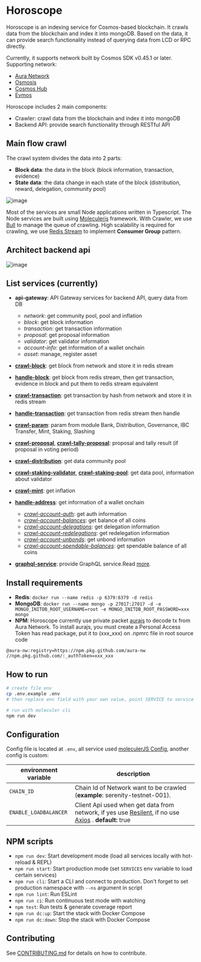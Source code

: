 # Horoscope

Horoscope is an indexing service for Cosmos-based blockchain. It crawls data from the blockchain and index it into mongoDB. Based on the data, it can provide search functionality instead of querying data from LCD or RPC directly.

Currently, it supports network built by Cosmos SDK v0.45.1 or later. Supporting network:

-   [Aura Network](https://github.com/aura-nw/aura)
-   [Osmosis](https://github.com/osmosis-labs/osmosis)
-   [Cosmos Hub](https://github.com/cosmos/gaia)
-   [Evmos](https://github.com/evmos/evmos)

Horoscope includes 2 main components:

-   Crawler: crawl data from the blockchain and index it into mongoDB
-   Backend API: provide search functionality through RESTful API

## Main flow crawl

The crawl system divides the data into 2 parts:

-   **Block data**: the data in the block (block information, transaction, evidence)
-   **State data**: the data change in each state of the block (distribution, reward, delegation, community pool)

![image](docs/images/mainflow-crawl.png)

Most of the services are small Node applications written in Typescript. The Node services are built using [Moleculerjs](https://moleculer.services/) framework.
With Crawler, we use [Bull](https://github.com/OptimalBits/bull/tree/master) to manage the queue of crawling. High scalability is required for crawling, we use [Redis Stream](https://redis.io/docs/manual/data-types/streams/) to implement **Consumer Group** pattern.

## Architect backend api

![image](docs/images/architect-backend-api.png)

## List services (currently)

-   **api-gateway**: API Gateway services for backend API, query data from DB

    -   _network_: get community pool, pool and inflation
    -   _block_: get block information
    -   _transaction_: get transaction information
    -   _proposal_: get proposal information
    -   _validator_: get validator information
    -   _account-info_: get information of a wallet onchain
    -   _asset_: manage, register asset

-   [**crawl-block**](./docs/sequence-diagram/CrawlBlock.png): get block from network and store it in redis stream
-   [**handle-block**](./docs/sequence-diagram/HandleBlock.png): get block from redis stream, then get transaction, evidence in block and put them to redis stream equivalent
-   [**crawl-transaction**](./docs/sequence-diagram/CrawlTransaction.png): get transaction by hash from network and store it in redis stream
-   [**handle-transaction**](./docs/sequence-diagram/HandleTransaction.png): get transaction from redis stream then handle
-   [**crawl-param**](): param from module Bank, Distribution, Governance, IBC Transfer, Mint, Staking, Slashing
-   [**crawl-proposal**](./docs/sequence-diagram/CrawlProposal.png), [**crawl-tally-proposal**](./docs/sequence-diagram/CrawlProposal-Tally.png): proposal and tally result (if proposal in voting period)
-   [**crawl-distribution**](): get data community pool
-   [**crawl-staking-validator**](./docs/sequence-diagram/CrawlStaking-Validator.png), [**crawl-staking-pool**](./docs/sequence-diagram/CrawlStaking-Validator.png): get data pool, information about validator
-   [**crawl-mint**](): get inflation
-   [**handle-address**](./docs/sequence-diagram/HandleAddress.png): get information of a wallet onchain
    -   [_crawl-account-auth_](./docs/sequence-diagram/CrawlAccountAuth.png): get auth information
    -   [_crawl-account-balances_](./docs/sequence-diagram/CrawlAccountBalances.png): get balance of all coins
    -   [_crawl-account-delegations_](./docs/sequence-diagram/CrawlAccountDelegations.png): get delegation information
    -   [_crawl-account-redelegations_](./docs/sequence-diagram/CrawlAccountRedelegations.png): get redelegation information
    -   [_crawl-account-unbonds_](./docs/sequence-diagram/CrawlAccountUnbonds.png): get unbond information
    -   [_crawl-account-spendable-balances_](./docs/sequence-diagram/CrawlAccountSpendableBalances.png): get spendable balance of all coins
-   [**graphql-service**](): provide GraphQL service.Read [more](docs/graphql.md).

## Install requirements

-   **Redis**: `docker run --name redis -p 6379:6379 -d redis`
-   **MongoDB**: `docker run --name mongo -p 27017:27017 -d -e MONGO_INITDB_ROOT_USERNAME=root -e MONGO_INITDB_ROOT_PASSWORD=xxx mongo`
-   **NPM**: Horoscope currently use private packet [aurajs](https://github.com/aura-nw/aurajs) to decode tx from Aura Network. To install aurajs, you must create a Personal Access Token has read package, put it to (xxx_xxx) on .npmrc file in root source code

```
@aura-nw:registry=https://npm.pkg.github.com/aura-nw
//npm.pkg.github.com/:_authToken=xxx_xxx
```

## How to run

```bash
# create file env
cp .env.example .env
# then replace env field with your own value, point SERVICE to service you want to run

# run with moleculer cli
npm run dev
```

## Configuration

Config file is located at `.env`, all service used [moleculerJS Config](https://moleculer.services/docs/0.14/configuration.html), another config is custom:

| environment variable  | description                                                                                                                                                                            |
| --------------------- | -------------------------------------------------------------------------------------------------------------------------------------------------------------------------------------- |
| `CHAIN_ID`            | Chain Id of Network want to be crawled (**example**: serenity-testnet-001).                                                                                                            |
| `ENABLE_LOADBALANCER` | Client Api used when get data from network, if yes use [Resilent](https://www.npmjs.com/package/resilient), if no use [Axios](https://www.npmjs.com/package/axios) . **default:** true |

## NPM scripts

-   `npm run dev`: Start development mode (load all services locally with hot-reload & REPL)
-   `npm run start`: Start production mode (set `SERVICES` env variable to load certain services)
-   `npm run cli`: Start a CLI and connect to production. Don't forget to set production namespace with `--ns` argument in script
-   `npm run lint`: Run ESLint
-   `npm run ci`: Run continuous test mode with watching
-   `npm test`: Run tests & generate coverage report
-   `npm run dc:up`: Start the stack with Docker Compose
-   `npm run dc:down`: Stop the stack with Docker Compose

## Contributing

See [CONTRIBUTING.md](CONTRIBUTING.md) for details on how to contribute.

